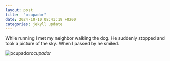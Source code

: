 ```yaml
---
layout: post
title:  "ocupador"
date: 2024-10-10 08:41:19 +0200
categories: jekyll update
---
```


While running I met my neighbor walking the dog. He suddenly stopped and took a picture of the sky. When I passed by he smiled.   




![ocupador](https://lh3.googleusercontent.com/pw/AP1GczPLbkPOYwCY-cHYjBQDQUDhUpTGR0eFlLkVbxjtQROUMpXkD4r7NMxpDyGiaZX7wqeA3HVu7SSXx4gP18xwL_Bq0TZq5xqiBNRnTsFQGE-XUVmAsrg=w0)*ocupador*&nbsp;



[jekyll-docs]: https://jekyllrb.com/docs/home
[jekyll-gh]:   https://github.com/jekyll/jekyll
[jekyll-talk]: https://talk.jekyllrb.com/

